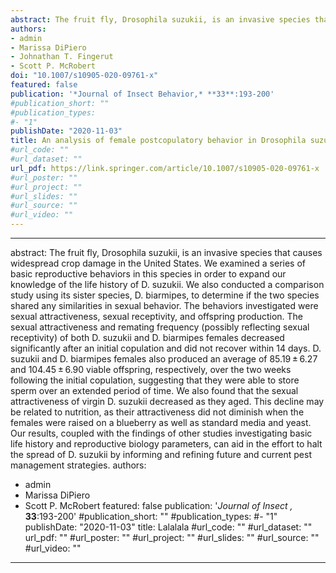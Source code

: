 ```yaml
---
abstract: The fruit fly, Drosophila suzukii, is an invasive species that causes widespread crop damage in the United States. We examined a series of basic reproductive behaviors in this species in order to expand our knowledge of the life history of D. suzukii. We also conducted a comparison study using its sister species, D. biarmipes, to determine if the two species shared any similarities in sexual behavior. The behaviors investigated were sexual attractiveness, sexual receptivity, and offspring production. The sexual attractiveness and remating frequency (possibly reflecting sexual receptivity) of both D. suzukii and D. biarmipes females decreased significantly after an initial copulation and did not recover within 14 days. D. suzukii and D. biarmipes females also produced an average of 85.19 ± 6.27 and 104.45 ± 6.90 viable offspring, respectively, over the two weeks following the initial copulation, suggesting that they were able to store sperm over an extended period of time. We also found that the sexual attractiveness of virgin D. suzukii decreased as they aged. This decline may be related to nutrition, as their attractiveness did not diminish when the females were raised on a blueberry as well as standard media and yeast. Our results, coupled with the findings of other studies investigating basic life history and reproductive biology parameters, can aid in the effort to halt the spread of D. suzukii by informing and refining future and current pest management strategies.
authors:
- admin
- Marissa DiPiero
- Johnathan T. Fingerut
- Scott P. McRobert
doi: "10.1007/s10905-020-09761-x"
featured: false
publication: '*Journal of Insect Behavior,* **33**:193-200'
#publication_short: ""
#publication_types:
#- "1"
publishDate: "2020-11-03"
title: An analysis of female postcopulatory behavior in Drosophila suzukii and Drosophila biarmipes
#url_code: ""
#url_dataset: ""
url_pdf: https://link.springer.com/article/10.1007/s10905-020-09761-x
#url_poster: ""
#url_project: ""
#url_slides: ""
#url_source: ""
#url_video: ""
---
```

---
abstract: The fruit fly, Drosophila suzukii, is an invasive species that causes widespread crop damage in the United States. We examined a series of basic reproductive behaviors in this species in order to expand our knowledge of the life history of D. suzukii. We also conducted a comparison study using its sister species, D. biarmipes, to determine if the two species shared any similarities in sexual behavior. The behaviors investigated were sexual attractiveness, sexual receptivity, and offspring production. The sexual attractiveness and remating frequency (possibly reflecting sexual receptivity) of both D. suzukii and D. biarmipes females decreased significantly after an initial copulation and did not recover within 14 days. D. suzukii and D. biarmipes females also produced an average of 85.19 ± 6.27 and 104.45 ± 6.90 viable offspring, respectively, over the two weeks following the initial copulation, suggesting that they were able to store sperm over an extended period of time. We also found that the sexual attractiveness of virgin D. suzukii decreased as they aged. This decline may be related to nutrition, as their attractiveness did not diminish when the females were raised on a blueberry as well as standard media and yeast. Our results, coupled with the findings of other studies investigating basic life history and reproductive biology parameters, can aid in the effort to halt the spread of D. suzukii by informing and refining future and current pest management strategies.
authors:
- admin
- Marissa DiPiero
- Scott P. McRobert
featured: false
publication: '*Journal of Insect ,* **33**:193-200'
#publication_short: ""
#publication_types:
#- "1"
publishDate: "2020-11-03"
title: Lalalala
#url_code: ""
#url_dataset: ""
url_pdf: ""
#url_poster: ""
#url_project: ""
#url_slides: ""
#url_source: ""
#url_video: ""
---